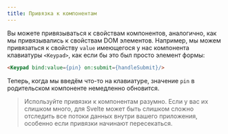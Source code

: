 ```yaml
---
title: Привязка к компонентам
---
```


Вы можете привязываться к свойствам компонентов, аналогично, как мы привязывались к свойствам DOM элементов. Например, мы можем привязаться к свойству `value` имеющегося у нас компонента клавиатуры `<Keypad>`, как если бы это был просто элемент формы:

```html
<Keypad bind:value={pin} on:submit={handleSubmit}/>
```

Теперь, когда мы введём что-то на клавиатуре, значение `pin` в родительском компоненте немедленно обновится.

> Используйте привязки к компонентам разумно. Если у вас их слишком много, для Svelte может быть слишком сложно отследить все потоки данных внутри вашего приложения, особенно если привязки начинают пересекаться.

